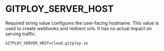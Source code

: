 # GITPLOY_SERVER_HOST

Required string value configures the user-facing hostname. This value is used to create webhooks and redirect urls. It has no actual impact on serving traffic.

```
GITPLOY_SERVER_HOST=cloud.gitploy.io
```